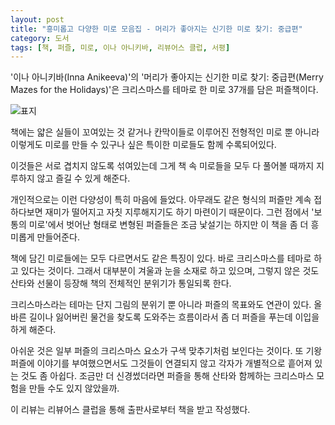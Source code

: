 ```yaml
---
layout: post
title: "흥미롭고 다양한 미로 모음집 - 머리가 좋아지는 신기한 미로 찾기: 중급편"
category: 도서
tags: [책, 퍼즐, 미로, 이나 아니키바, 리뷰어스 클럽, 서평]
---
```


'이나 아니키바(Inna Anikeeva)'의
'머리가 좋아지는 신기한 미로 찾기: 중급편(Merry Mazes for the Holidays)'은
크리스마스를 테마로 한 미로 37개를 담은 퍼즐책이다.

![표지](https://images2.imgbox.com/88/e9/SXRNHOAz_o.jpg)

책에는 얇은 실들이 꼬여있는 것 같거나 칸막이들로 이루어진 전형적인 미로 뿐 아니라
이렇게도 미로를 만들 수 있구나 싶은 특이한 미로들도 함께 수록되어있다.

이것들은 서로 겹치지 않도록 섞여있는데
그게 책 속 미로들을 모두 다 풀어볼 때까지
지루하지 않고 즐길 수 있게 해준다.

개인적으로는 이런 다양성이 특히 마음에 들었다.
아무래도 같은 형식의 퍼즐만 계속 접하다보면 재미가 떨어지고 자칫 지루해지기도 하기 마련이기 때문이다.
그런 점에서 '보통의 미로'에서 벗어난 형태로 변형된 퍼즐들은
조금 낯설기는 하지만 이 책을 좀 더 흥미롭게 만들어준다.

책에 담긴 미로들에는 모두 다르면서도 같은 특징이 있다.
바로 크리스마스를 테마로 하고 있다는 것이다.
그래서 대부분이 겨울과 눈을 소재로 하고 있으며,
그렇지 않은 것도 산타와 선물이 등장해
책의 전체적인 분위기가 통일되록 한다.

크리스마스라는 테마는 단지 그림의 분위기 뿐 아니라
퍼즐의 목표와도 연관이 있다.
올바른 길이나 잃어버린 물건을 찾도록 도와주는 흐름이라서 좀 더 퍼즐을 푸는데 이입을 하게 해준다.

아쉬운 것은 일부 퍼즐의 크리스마스 요소가 구색 맞추기처럼 보인다는 것이다.
또 기왕 퍼즐에 이야기를 부여했으면서도
그것들이 연결되지 않고 각자가 개별적으로 흩어져 있는 것도 좀 아쉽다.
조금만 더 신경썼더라면 퍼즐을 통해 산타와 함께하는 크리스마스 모험을 만들 수도 있지 않았을까.



<div class="im im-info">
이 리뷰는 리뷰어스 클럽을 통해 출판사로부터 책을 받고 작성했다.
</div>
